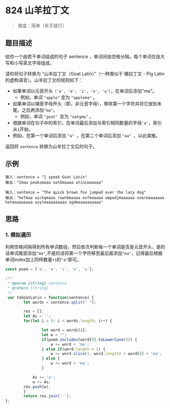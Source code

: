 # 824 山羊拉丁文

> 难度：简单（有手就行）

## 题目描述

给你一个由若干单词组成的句子 sentence ，单词间由空格分隔。每个单词仅由大写和小写英文字母组成。

请你将句子转换为 “山羊拉丁文（Goat Latin）”（一种类似于 猪拉丁文 - Pig Latin 的虚构语言）。山羊拉丁文的规则如下：

- 如果单词以元音开头`（'a', 'e', 'i', 'o', 'u'）`，在单词后添加"ma"。
  - 例如，单词 `"apple"` 变为 `"applema"` 。
- 如果单词以辅音字母开头（即，非元音字母），移除第一个字符并将它放到末尾，之后再添加`"ma"`。
  - 例如，单词 `"goat" `变为 `"oatgma"` 。
-  根据单词在句子中的索引，在单词最后添加与索引相同数量的字母`'a'`，索引从` 1 `开始。
  - 例如，在第一个单词后添加 `"a" `，在第二个单词后添加 `"aa" `，以此类推。
  

 返回将 `sentence` 转换为山羊拉丁文后的句子。

## 示例

```
输入：sentence = "I speak Goat Latin"
输出："Imaa peaksmaaa oatGmaaaa atinLmaaaaa"
```

```
输入：sentence = "The quick brown fox jumped over the lazy dog"
输出："heTmaa uickqmaaa rownbmaaaa oxfmaaaaa umpedjmaaaaaa overmaaaaaaa hetmaaaaaaaa azylmaaaaaaaaa ogdmaaaaaaaaaa"
```

## 思路

### 1. 模拟遍历

利用空格间隔得到所有单词数组，然后依次判断每一个单词是否是元音开头，是的话单词尾部添加`"ma"`,不是的话将第一个字符移至最后面添加`"ma"`，记得最后根据单词index加上同样数量`+1`的`"a"`即可。

```javascript
const poem = ['a', 'e', 'i', 'o', 'u'];

/**
 * @param {string} sentence
 * @return {string}
 */
 var toGoatLatin = function(sentence) {
        let words = sentence.split(" ");

        res = [];
        let As = '';
        for(let i = 0; i < words.length; i++) {

                let word = words[i];
                let w = "";
                if(poem.includes(word[0].toLowerCase())) {
                    w += word + 'ma';
                } else if(word.length > 1) {
                    w += word.slice(1, word.length) + word[0] + 'ma';
                } else {
                    w += word + 'ma';
                }

            As += 'a';
            w += As;
        res.push(w);
        }
        return res.join(' ');
};
```

